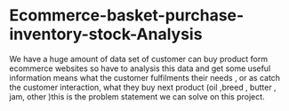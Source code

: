 # Ecommerce-basket-purchase-inventory-stock-Analysis
We have a huge amount of data set of customer can buy product form ecommerce websites so have to analysis this data and get some useful information means what the customer fulfilments their needs , or as catch the customer interaction, what they buy next product (oil ,breed , butter , jam, other )this is the problem statement we can solve on this project.
